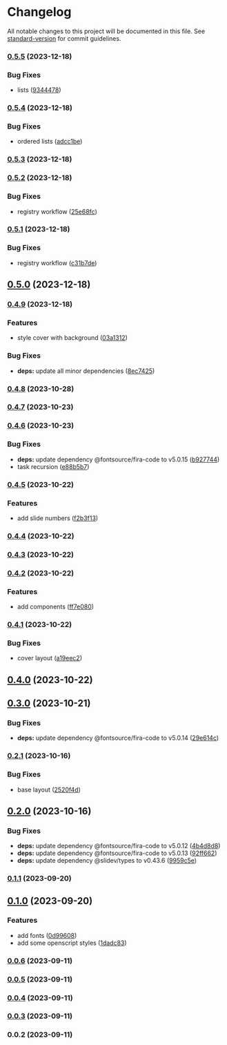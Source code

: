 # Changelog

All notable changes to this project will be documented in this file. See [standard-version](https://github.com/conventional-changelog/standard-version) for commit guidelines.

### [0.5.5](https://github.com/openscript-ch/slidev-theme/compare/v0.5.4...v0.5.5) (2023-12-18)


### Bug Fixes

* lists ([9344478](https://github.com/openscript-ch/slidev-theme/commit/93444787b4b2304f4f328bae58e5d2ab0b2bfa90))

### [0.5.4](https://github.com/openscript-ch/slidev-theme/compare/v0.5.3...v0.5.4) (2023-12-18)


### Bug Fixes

* ordered lists ([adcc1be](https://github.com/openscript-ch/slidev-theme/commit/adcc1becefe614d0d615a932aef488917b5dd2f6))

### [0.5.3](https://github.com/openscript-ch/slidev-theme/compare/v0.5.2...v0.5.3) (2023-12-18)

### [0.5.2](https://github.com/openscript-ch/slidev-theme/compare/v0.5.1...v0.5.2) (2023-12-18)


### Bug Fixes

* registry workflow ([25e68fc](https://github.com/openscript-ch/slidev-theme/commit/25e68fcf65841ab5c8943dc02f6647a0a6da713a))

### [0.5.1](https://github.com/openscript-ch/slidev-theme/compare/v0.5.0...v0.5.1) (2023-12-18)


### Bug Fixes

* registry workflow ([c31b7de](https://github.com/openscript-ch/slidev-theme/commit/c31b7de846ae2b8c3622a0c1b235a70d387d5d80))

## [0.5.0](https://github.com/openscript-ch/slidev-theme/compare/v0.4.9...v0.5.0) (2023-12-18)

### [0.4.9](https://github.com/openscript-ch/slidev-theme/compare/v0.4.8...v0.4.9) (2023-12-18)


### Features

* style cover with background ([03a1312](https://github.com/openscript-ch/slidev-theme/commit/03a13127d31f480d986b1d91cbfab4e0e1482a7b))


### Bug Fixes

* **deps:** update all minor dependencies ([8ec7425](https://github.com/openscript-ch/slidev-theme/commit/8ec742555edabc4976a422bad970c292f17fbc36))

### [0.4.8](https://github.com/openscript-ch/slidev-theme/compare/v0.4.7...v0.4.8) (2023-10-28)

### [0.4.7](https://github.com/openscript-ch/slidev-theme/compare/v0.4.6...v0.4.7) (2023-10-23)

### [0.4.6](https://github.com/openscript-ch/slidev-theme/compare/v0.4.5...v0.4.6) (2023-10-23)


### Bug Fixes

* **deps:** update dependency @fontsource/fira-code to v5.0.15 ([b927744](https://github.com/openscript-ch/slidev-theme/commit/b92774458dd6229219e663c5ec88d71d0766176e))
* task recursion ([e88b5b7](https://github.com/openscript-ch/slidev-theme/commit/e88b5b7cbc971a31880513a0104904f72c25faf8))

### [0.4.5](https://github.com/openscript-ch/slidev-theme/compare/v0.4.4...v0.4.5) (2023-10-22)


### Features

* add slide numbers ([f2b3f13](https://github.com/openscript-ch/slidev-theme/commit/f2b3f1308935aecc96e5c8a8e1b616ec5910dcbf))

### [0.4.4](https://github.com/openscript-ch/slidev-theme/compare/v0.4.3...v0.4.4) (2023-10-22)

### [0.4.3](https://github.com/openscript-ch/slidev-theme/compare/v0.4.2...v0.4.3) (2023-10-22)

### [0.4.2](https://github.com/openscript-ch/slidev-theme/compare/v0.4.1...v0.4.2) (2023-10-22)


### Features

* add components ([ff7e080](https://github.com/openscript-ch/slidev-theme/commit/ff7e0804bf2560940870f06bffd515097be05f5a))

### [0.4.1](https://github.com/openscript-ch/slidev-theme/compare/v0.4.0...v0.4.1) (2023-10-22)


### Bug Fixes

* cover layout ([a19eec2](https://github.com/openscript-ch/slidev-theme/commit/a19eec2ad0e990630171c2184f7588065cb761d0))

## [0.4.0](https://github.com/openscript-ch/slidev-theme/compare/v0.3.0...v0.4.0) (2023-10-22)

## [0.3.0](https://github.com/openscript-ch/slidev-theme/compare/v0.2.1...v0.3.0) (2023-10-21)


### Bug Fixes

* **deps:** update dependency @fontsource/fira-code to v5.0.14 ([29e614c](https://github.com/openscript-ch/slidev-theme/commit/29e614ca017f0a0860c90aaf59624ababae01b3b))

### [0.2.1](https://github.com/openscript-ch/slidev-theme/compare/v0.2.0...v0.2.1) (2023-10-16)


### Bug Fixes

* base layout ([2520f4d](https://github.com/openscript-ch/slidev-theme/commit/2520f4da1eb83b9625a393f1332afcbad4b8fa37))

## [0.2.0](https://github.com/openscript-ch/slidev-theme/compare/v0.1.1...v0.2.0) (2023-10-16)


### Bug Fixes

* **deps:** update dependency @fontsource/fira-code to v5.0.12 ([4b4d8d8](https://github.com/openscript-ch/slidev-theme/commit/4b4d8d8b1773e67d940c9290ba8399ffe437ed1a))
* **deps:** update dependency @fontsource/fira-code to v5.0.13 ([92ff662](https://github.com/openscript-ch/slidev-theme/commit/92ff662837cf654db59edfb804474b97f9ad7373))
* **deps:** update dependency @slidev/types to v0.43.6 ([9959c5e](https://github.com/openscript-ch/slidev-theme/commit/9959c5ebcde6fc927a1904d0c7be2f237bd0627d))

### [0.1.1](https://github.com/openscript-ch/slidev-theme/compare/v0.1.0...v0.1.1) (2023-09-20)

## [0.1.0](https://github.com/openscript-ch/slidev-theme/compare/v0.0.6...v0.1.0) (2023-09-20)


### Features

* add fonts ([0d99608](https://github.com/openscript-ch/slidev-theme/commit/0d99608068859583eed66ca348a92a4bf19158e3))
* add some openscript styles ([1dadc83](https://github.com/openscript-ch/slidev-theme/commit/1dadc83e5741ec59e51bece0c6869e00953dc6ca))

### [0.0.6](https://github.com/openscript-ch/slidev-theme/compare/v0.0.5...v0.0.6) (2023-09-11)

### [0.0.5](https://github.com/openscript-ch/slidev-theme/compare/v0.0.4...v0.0.5) (2023-09-11)

### [0.0.4](https://github.com/openscript-ch/slidev-theme/compare/v0.0.3...v0.0.4) (2023-09-11)

### [0.0.3](https://github.com/openscript-ch/slidev-theme/compare/v0.0.2...v0.0.3) (2023-09-11)

### 0.0.2 (2023-09-11)
